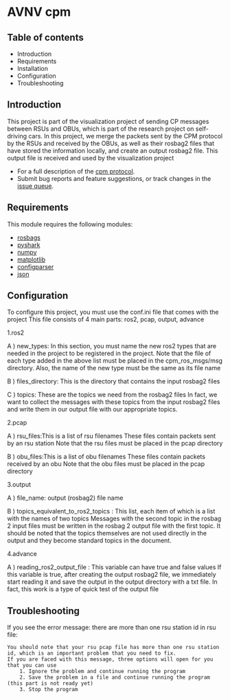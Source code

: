 # AVNV cpm


## Table of contents

- Introduction
- Requirements
- Installation
- Configuration
- Troubleshooting



## Introduction

This project is part of the visualization project of sending CP messages between RSUs and OBUs, which is part of the research project on self-driving cars.
In this project, we merge the packets sent by the CPM protocol by the RSUs and received by the OBUs, as well as their rosbag2 files that have stored the information locally, and create an output rosbag2 file.
This output file is received and used by the visualization project

- For a full description of the [cpm protocol](https://www.etsi.org/deliver/etsi_tr/103500_103599/103562/02.01.01_60/tr_103562v020101p.pdf).
- Submit bug reports and feature suggestions, or track changes in the
  [issue queue](https://github.com/tlab-wide/avvv_etsi/issues).
  
## Requirements

This module requires the following modules:

- [rosbags](https://ternaris.gitlab.io/rosbags/)
- [pyshark](https://pypi.org/project/pyshark/)
- [numpy](https://numpy.org/)
- [matplotlib](https://matplotlib.org/)
- [configparser](https://pypi.org/project/configparser/)
- [json](https://pypi.org/project/jsons/)

## Configuration

To configure this project, you must use the conf.ini file that comes with the project
This file consists of 4 main parts: ros2, pcap, output, advance

1.ros2

A ) new_types: In this section, you must name the new ros2 types that are needed in the project to be registered in the project.
Note that the file of each type added in the above list must be placed in the cpm_ros_msgs/msg directory.
Also, the name of the new type must be the same as its file name

B ) files_directory: This is the directory that contains the input rosbag2 files

C ) topics: These are the topics we need from the rosbag2 files
In fact, we want to collect the messages with these topics from the input rosbag2 files and write them in our output file with our appropriate topics.

2.pcap

A ) rsu_files:This is a list of rsu filenames
These files contain packets sent by an rsu station
Note that the rsu files must be placed in the pcap directory

B ) obu_files:This is a list of obu filenames
These files contain packets received by an obu
Note that the obu files must be placed in the pcap directory

3.output

A ) file_name: output (rosbag2) file name 

B ) topics_equivalent_to_ros2_topics : This list, each item of which is a list with the names of two topics
Messages with the second topic in the rosbag 2 input files must be written in the rosbag 2 output file with the first topic.
It should be noted that the topics themselves are not used directly in the output and they become standard topics in the document.

4.advance

A ) reading_ros2_output_file : This variable can have true and false values
If this variable is true, after creating the output rosbag2 file, we immediately start reading it and save the output in the output directory with a txt file.
In fact, this work is a type of quick test of the output file

## Troubleshooting

If you see the error message: there are more than one rsu station id in rsu file:

	You should note that your rsu pcap file has more than one rsu station id, which is an important problem that you need to fix.
	If you are faced with this message, three options will open for you that you can use
		1. Ignore the problem and continue running the program
		2. Save the problem in a file and continue running the program (this part is not ready yet)
		3. Stop the program